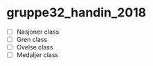 # gruppe32_handin_2018

- [ ] Nasjoner class
- [ ] Gren class
- [ ] Ovelse class
- [ ] Medaljer class